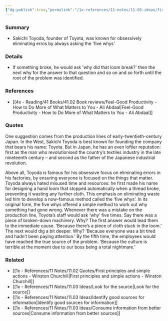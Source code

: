 ```yaml
---
{"dg-publish":true,"permalink":"/1x-references/11-notes/11-03-ideas/first-principles-ask-why-five-times/","title":"First principles - ask why five times","created":"2024-04-10T20:41:30.510+03:00","updated":"2024-04-10T20:44:54.403+03:00"}
---
```



### Summary
- Sakichi Toyoda, founder of Toyota, was known for obsessively eliminating erros by always asking the 'five whys'

### Details
- If something broke, he would ask 'why did that loom break?' then the next why for the answer to that question and so on and so forth until the root of the problem was identified.

### References
- [[4x - Reading/41 Books/41.02 Book reviews/Feel-Good Productivity - How to Do More of What Matters to You - Ali Abdaal\|Feel-Good Productivity - How to Do More of What Matters to You - Ali Abdaal]]

### Quotes
One suggestion comes from the production lines of early-twentieth-century Japan. In the West, Sakichi Toyoda is best known for founding the company that bears his name: Toyota. But in Japan, he has an even loftier reputation: first as the man who revolutionised the country’s textiles industry in the late nineteenth century – and second as the father of the Japanese industrial revolution. 

Above all, Toyoda is famous for his obsessive focus on eliminating errors in his factories, by ensuring everyone is focused on the things that matter. Toyoda always hated misused time and resources: he first made his name for designing a hand loom that stopped automatically when a thread broke, preventing it wasting any further cloth. This emphasis on eliminating waste led him to develop a now-famous method called the ‘five whys’. In its original form, the five whys offered a simple method to work out why something had gone wrong. Whenever there was a mistake on the production line, Toyota’s staff would ask ‘why’ five times. Say there was a piece of broken-down machinery. Why? The first answer would lead them to the immediate cause. ‘Because there’s a piece of cloth stuck in the loom.’ The next would dig a bit deeper. Why? ‘Because everyone was a bit tired and hadn’t been paying attention.’ By the fifth time, the employees would have reached the true source of the problem. ‘Because the culture is terrible at the moment due to our boss being a total nightmare.’ 


### Related
- [[1x - References/11 Notes/11.02 Quotes/First principles and simple actions - Winston Churchill\|First principles and simple actions - Winston Churchill]]
- [[1x - References/11 Notes/11.03 Ideas/Look for the source\|Look for the source]]
- [[1x - References/11 Notes/11.03 Ideas/Identify good sources for information\|Identify good sources for information]]
- [[1x - References/11 Notes/11.03 Ideas/Consume information from better sources\|Consume information from better sources]]
